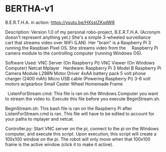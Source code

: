 # BERTHA-v1
B.E.R.T.H.A. in action:  https://youtu.be/HXsstZKxdW8


Description:
Version 1.0 of my personal robo-project, B.E.R.T.H.A. (Acronym doesn't represent anything yet.) She's a simple 3-wheeled surveillance    cart that streams video over WiFi (LAN). Her "brain" is a Raspberry Pi 3 running the Raspbian Pixel OS. She streams video from the      Raspberry Pi camera module to the controlling computer (running Windows OS).  

Software Used:
VNC Server (On Raspberry Pi)
VNC Viewer (On Windows Computer)
Netcat 
Mplayer
  
Hardware:
Raspberry Pi 3 Model B
Raspberry Pi Camera Module 
L298N Motor Driver
4xAA battery pack
5 volt phone charger (2400 mAh)
Micro USB cable (Powering Raspberry Pi)
3-6 volt motors w/gearbox
Small Caster Wheel 
Homemade Frame
  
  
  
ListenForStream.cmd:
This file is ran on the Windows Computer you want to stream the video to. Execute this file before you execute BeginStream.sh. 


BeginStream.sh:
This bash file is ran on the Raspberry Pi after ListenForStream.cmd is ran. This file will have to be edited to account for your paths to mplayer and netcat.


Controller.py:
Start VNC server on the pi, connect to the pi on the Windows computer, and execute this script. Upon execution, this script will create a 100x100 window on the pi. The robot will only move when that 100x100 frame is the active window (click it to make it active).
